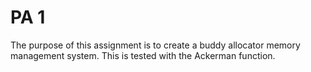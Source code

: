 # PA 1

The purpose of this assignment is to create a buddy allocator memory management system. This is tested with the Ackerman function.
